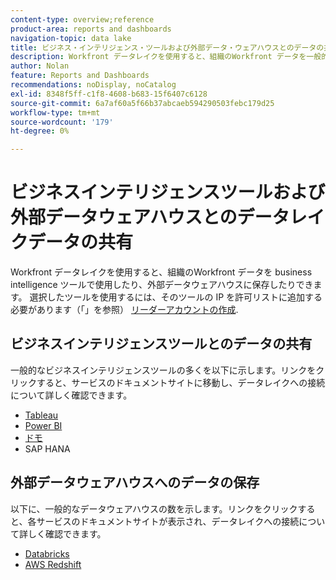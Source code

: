 ```yaml
---
content-type: overview;reference
product-area: reports and dashboards
navigation-topic: data lake
title: ビジネス・インテリジェンス・ツールおよび外部データ・ウェアハウスとのデータの共有
description: Workfront データレイクを使用すると、組織のWorkfront データを一般的なビジネスインテリジェンスツールで使用したり、外部データウェアハウスに保存したりできます。
author: Nolan
feature: Reports and Dashboards
recommendations: noDisplay, noCatalog
exl-id: 8348f5ff-c1f8-4608-b683-15f6407c6128
source-git-commit: 6a7af60a5f66b37abcaeb594290503febc179d25
workflow-type: tm+mt
source-wordcount: '179'
ht-degree: 0%

---
```


# ビジネスインテリジェンスツールおよび外部データウェアハウスとのデータレイクデータの共有

Workfront データレイクを使用すると、組織のWorkfront データを business intelligence ツールで使用したり、外部データウェアハウスに保存したりできます。 選択したツールを使用するには、そのツールの IP を許可リストに追加する必要があります（「」を参照） [リーダーアカウントの作成](/help/quicksilver/reports-and-dashboards/data-lake/create-a-reader-account.md).

## ビジネスインテリジェンスツールとのデータの共有

一般的なビジネスインテリジェンスツールの多くを以下に示します。リンクをクリックすると、サービスのドキュメントサイトに移動し、データレイクへの接続について詳しく確認できます。

* [Tableau](https://help.tableau.com/current/pro/desktop/en-us/basicconnectoverview.htm)
* [Power BI](https://learn.microsoft.com/power-bi/connect-data/desktop-connect-to-data)
* [ドモ](https://www.domo.com/appstore/connector/snowflake-connector/overview)
* SAP HANA

## 外部データウェアハウスへのデータの保存

以下に、一般的なデータウェアハウスの数を示します。リンクをクリックすると、各サービスのドキュメントサイトが表示され、データレイクへの接続について詳しく確認できます。

* [Databricks](https://docs.databricks.com/en/connect/index.html)
* [AWS Redshift](https://docs.aws.amazon.com/redshift/latest/gsg/federated-query.html)

